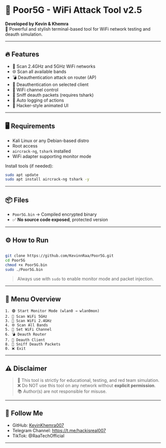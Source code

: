 # 👻 Poor5G - WiFi Attack Tool v2.5

**Developed by Kevin & Khemra**  
📡 Powerful and stylish terminal-based tool for WiFi network testing and deauth simulation.

---

## 🔥 Features

- 📶 Scan 2.4GHz and 5GHz WiFi networks
- 🌐 Scan all available bands
- 💣 Deauthentication attack on router (AP)
- 🎯 Deauthentication on selected client
- 📡 WiFi channel control
- 👀 Sniff deauth packets (requires tshark)
- 🧠 Auto logging of actions
- 🎨 Hacker-style animated UI

---

## 🖥️ Requirements

- Kali Linux or any Debian-based distro
- Root access
- `aircrack-ng`, `tshark` installed
- WiFi adapter supporting monitor mode

Install tools (if needed):

```bash
sudo apt update
sudo apt install aircrack-ng tshark -y
```

---

## 📦 Files

- `Poor5G.bin` → Compiled encrypted binary
- ✅ **No source code exposed**, protected version

---

## ⚙️ How to Run

```bash

git clone https://github.com/KevinnRaa/Poor5G.git
cd Poor5G
chmod +x Poor5G.bin
sudo ./Poor5G.bin
```
> Always use with `sudo` to enable monitor mode and packet injection.

---

## 🧭 Menu Overview

```
1. 🟣 Start Monitor Mode (wlan0 → wlan0mon)
2. 📶 Scan WiFi 5GHz
3. 📶 Scan WiFi 2.4GHz
4. 🌐 Scan All Bands
5. 📡 Set WiFi Channel
6. 💣 Deauth Router
7. 🎯 Deauth Client
8. 👀 Sniff Deauth Packets
0. ❌ Exit
```

---

## ⚠️ Disclaimer

> 📛 This tool is strictly for educational, testing, and red team simulation.  
> ❌ Do NOT use this tool on any network without **explicit permission**.  
> 📚 Author(s) are not responsible for misuse.

---

## 📡 Follow Me

- GitHub: [KevinKhemra007](https://github.com/KevinKhemra007)
- Telegram Channel: https://t.me/hackisreal007
- TikTok: @RaaTechOfficial

---
